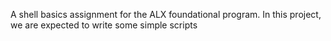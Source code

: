 A shell basics assignment for the ALX foundational program.  In this project, we are expected to write some simple scripts
